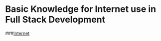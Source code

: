 # Basic Knowledge for Internet use in Full Stack Development

###[Internet](https://github.com/nazeerahmedofficial/Full_Stack_Development/blob/main/1.Internet/Internet.md)